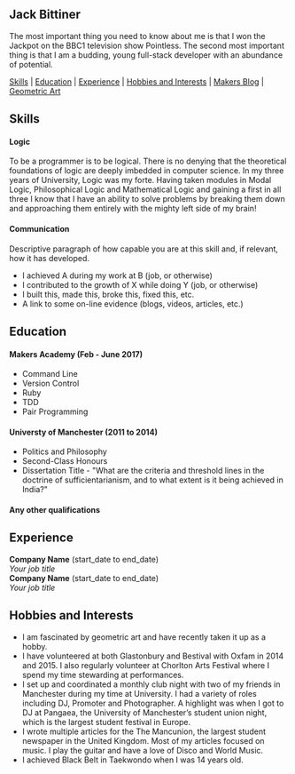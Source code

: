 ## Jack Bittiner

The most important thing you need to know about me is that I won the Jackpot on the BBC1 television show Pointless. The second most important thing is that I am a budding, young full-stack developer with an abundance of potential.

[Skills](#skills) | [Education](#education) | [Experience](#experience) | [Hobbies and Interests](#hobbies-and-interests) | [Makers Blog](https://medium.com/@jackbittiner) | [Geometric Art](https://www.tumblr.com/blog/coloursnshapes)

## Skills

#### Logic

To be a programmer is to be logical. There is no denying that the theoretical foundations of logic are deeply imbedded in computer science. In my three years of University, Logic was my forte. Having taken modules in Modal Logic, Philosophical Logic and Mathematical Logic and gaining a first in all three I know that I have an ability to solve problems by breaking them down and approaching them entirely with the mighty left side of my brain!

#### Communication

Descriptive paragraph of how capable you are at this skill and, if relevant, how it has developed.

- I achieved A during my work at B (job, or otherwise)
- I contributed to the growth of X while doing Y (job, or otherwise)
- I built this, made this, broke this, fixed this, etc.
- A link to some on-line evidence (blogs, videos, articles, etc.)

## Education

#### Makers Academy (Feb - June 2017)

- Command Line
- Version Control
- Ruby
- TDD
- Pair Programming

#### Universty of Manchester (2011 to 2014)

- Politics and Philosophy
- Second-Class Honours
- Dissertation Title - "What are the criteria and threshold lines in the doctrine of sufficientarianism, and to what extent is it being achieved in India?"

#### Any other qualifications

## Experience

**Company Name** (start_date to end_date)    
*Your job title*  
**Company Name** (start_date to end_date)   
*Your job title*  

## Hobbies and Interests

- I am fascinated by geometric art and have recently taken it up as a hobby.
- I have volunteered at both Glastonbury and Bestival with Oxfam in 2014 and 2015. I also regularly volunteer at Chorlton Arts Festival where I spend my time stewarding at performances.
- I set up and coordinated a monthly club night with two of my friends in Manchester during my time at University. I had a variety of roles including DJ, Promoter and Photographer. A highlight was when I got to DJ at Pangaea, the University of Manchester’s student union night, which is the largest student festival in Europe.
- I wrote multiple articles for the The Mancunion, the largest student newspaper in the United Kingdom. Most of my articles focused on music. I play the guitar and have a love of Disco and World Music.
- I achieved Black Belt in Taekwondo when I was 14 years old.
